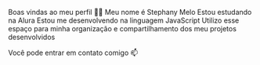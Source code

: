 Boas vindas ao meu perfil 💙💙
Meu nome é Stephany Melo
Estou estudando na Alura
Estou me desenvolvendo na linguagem JavaScript
Utilizo esse espaço para minha organização e compartilhamento dos meu projetos desenvolvidos

Você pode entrar em contato comigo 📫
